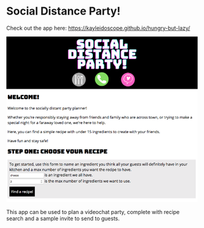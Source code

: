 # Social Distance Party!

Check out the app here: https://kayleidoscope.github.io/hungry-but-lazy/

![Screenshot of welcome text and step one of app](images/for_readme/welcome-step-one.png)

This app can be used to plan a videochat party, complete with recipe search and a sample invite to send to guests.

